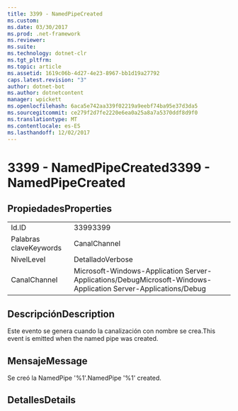 ```yaml
---
title: 3399 - NamedPipeCreated
ms.custom: 
ms.date: 03/30/2017
ms.prod: .net-framework
ms.reviewer: 
ms.suite: 
ms.technology: dotnet-clr
ms.tgt_pltfrm: 
ms.topic: article
ms.assetid: 1619c06b-4d27-4e23-8967-bb1d19a27792
caps.latest.revision: "3"
author: dotnet-bot
ms.author: dotnetcontent
manager: wpickett
ms.openlocfilehash: 6aca5e742aa339f02219a9eebf74ba95e37d3da5
ms.sourcegitcommit: ce279f2d7fe2220e6ea0a25a8a7a5370ddf8d9f0
ms.translationtype: MT
ms.contentlocale: es-ES
ms.lasthandoff: 12/02/2017
---
```

# <a name="3399---namedpipecreated"></a><span data-ttu-id="4b16a-102">3399 - NamedPipeCreated</span><span class="sxs-lookup"><span data-stu-id="4b16a-102">3399 - NamedPipeCreated</span></span>
## <a name="properties"></a><span data-ttu-id="4b16a-103">Propiedades</span><span class="sxs-lookup"><span data-stu-id="4b16a-103">Properties</span></span>  
  
|||  
|-|-|  
|<span data-ttu-id="4b16a-104">Id.</span><span class="sxs-lookup"><span data-stu-id="4b16a-104">ID</span></span>|<span data-ttu-id="4b16a-105">3399</span><span class="sxs-lookup"><span data-stu-id="4b16a-105">3399</span></span>|  
|<span data-ttu-id="4b16a-106">Palabras clave</span><span class="sxs-lookup"><span data-stu-id="4b16a-106">Keywords</span></span>|<span data-ttu-id="4b16a-107">Canal</span><span class="sxs-lookup"><span data-stu-id="4b16a-107">Channel</span></span>|  
|<span data-ttu-id="4b16a-108">Nivel</span><span class="sxs-lookup"><span data-stu-id="4b16a-108">Level</span></span>|<span data-ttu-id="4b16a-109">Detallado</span><span class="sxs-lookup"><span data-stu-id="4b16a-109">Verbose</span></span>|  
|<span data-ttu-id="4b16a-110">Canal</span><span class="sxs-lookup"><span data-stu-id="4b16a-110">Channel</span></span>|<span data-ttu-id="4b16a-111">Microsoft-Windows-Application Server-Applications/Debug</span><span class="sxs-lookup"><span data-stu-id="4b16a-111">Microsoft-Windows-Application Server-Applications/Debug</span></span>|  
  
## <a name="description"></a><span data-ttu-id="4b16a-112">Descripción</span><span class="sxs-lookup"><span data-stu-id="4b16a-112">Description</span></span>  
 <span data-ttu-id="4b16a-113">Este evento se genera cuando la canalización con nombre se crea.</span><span class="sxs-lookup"><span data-stu-id="4b16a-113">This event is emitted when the named pipe was created.</span></span>  
  
## <a name="message"></a><span data-ttu-id="4b16a-114">Mensaje</span><span class="sxs-lookup"><span data-stu-id="4b16a-114">Message</span></span>  
 <span data-ttu-id="4b16a-115">Se creó la NamedPipe '%1'.</span><span class="sxs-lookup"><span data-stu-id="4b16a-115">NamedPipe '%1' created.</span></span>  
  
## <a name="details"></a><span data-ttu-id="4b16a-116">Detalles</span><span class="sxs-lookup"><span data-stu-id="4b16a-116">Details</span></span>
